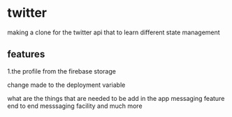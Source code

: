
# twitter

making a clone for the twitter api that to learn different state management

## features 

1.the profile from the firebase storage 

change made to the deployment variable

what are the things that are needed to be add in the app
messaging feature
end to end messsaging facility
and much more